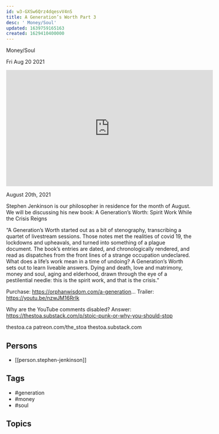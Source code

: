 ```yaml
---
id: w3-GXSw6Qrz4dqesvV4nS
title: A Generation’s Worth Part 3
desc: ' Money/Soul'
updated: 1639759165163
created: 1629410400000
---
```



 Money/Soul

Fri Aug 20 2021

<iframe width="560" height="315" src="https://www.youtube.com/embed/J9sx72yvCqI" title="A Generation’s Worth Part 3: Money/Soul w/ Stephen Jenkinson" frameborder="0" allow="accelerometer; autoplay; clipboard-write; encrypted-media; gyroscope; picture-in-picture" allowfullscreen ></iframe>

August 20th, 2021

Stephen Jenkinson is our philosopher in residence for the month of August. We will be discussing his new book: A Generation’s Worth: Spirit Work While the Crisis Reigns

“A Generation’s Worth started out as a bit of stenography, transcribing a quartet of livestream sessions. Those notes met the realities of covid 19, the lockdowns and upheavals, and turned into something of a plague document. The book’s entries are dated, and chronologically rendered, and read as dispatches from the front lines of a strange occupation undeclared. What does a life’s work mean in a time of undoing? A Generation’s Worth sets out to learn liveable answers. Dying and death, love and matrimony, money and soul, aging and elderhood, drawn through the eye of a pestilential needle: this is the spirit work, and that is the crisis.”

Purchase: https://orphanwisdom.com/a-generation...
Trailer: https://youtu.be/nzwJM16RrIk

Why are the YouTube comments disabled? Answer: https://thestoa.substack.com/p/stoic-punk-or-why-you-should-stop

thestoa.ca
patreon.com/the_stoa
thestoa.substack.com

## Persons

- [[person.stephen-jenkinson]]

## Tags

- #generation
- #money
- #soul

## Topics



